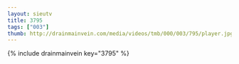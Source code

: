 ```yaml
--- 
layout: sieutv
title: 3795
tags: ["003"]
thumb: http://drainmainvein.com/media/videos/tmb/000/003/795/player.jpg
---
```

{% include drainmainvein key="3795" %} 
